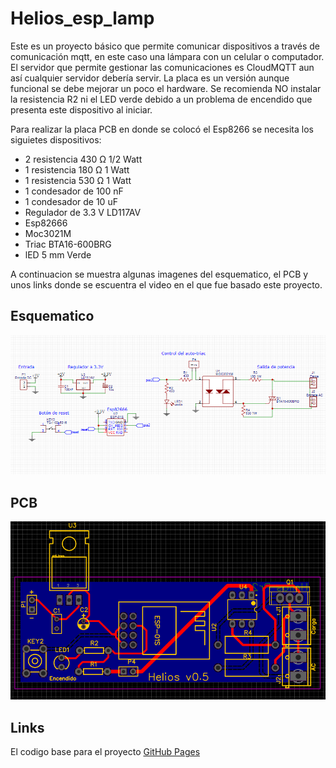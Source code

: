 # Helios_esp_lamp
Este es un proyecto básico que permite comunicar dispositivos a través de comunicación mqtt, en este caso una lámpara con un celular o computador. El servidor que permite gestionar las comunicaciones es CloudMQTT aun así cualquier servidor debería servir. La placa es un versión aunque funcional se debe mejorar un poco el hardware. Se recomienda NO instalar la resistencia R2 ni el LED verde debido a un problema de encendido que presenta este dispositivo al iniciar.

Para realizar la placa PCB en donde se colocó el Esp8266 se necesita los siguietes dispositivos:

- 2 resistencia 430 Ω 1/2 Watt
- 1 resistencia 180 Ω 1 Watt 
- 1 resistencia 530 Ω 1 Watt 
- 1 condesador de 100 nF 
- 1 condesador de 10 uF
- Regulador de 3.3 V LD117AV
- Esp82666
- Moc3021M
- Triac BTA16-600BRG
- lED 5 mm Verde

A continuacion se muestra algunas imagenes del esquematico, el PCB y unos links donde se escuentra el video en el que fue basado este proyecto.

## Esquematico
![Alt text](docs/esquematico.png)

## PCB
![Alt text](docs/placa.png)

## Links
 El codigo base para el proyecto [GitHub Pages](https://www.youtube.com/watch?v=MD2pw21HAA8&t=848s)
 



